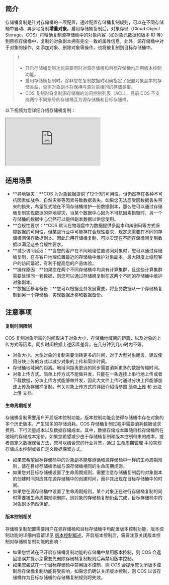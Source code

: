 ## 简介

存储桶复制是针对存储桶的一项配置，通过配置存储桶复制规则，可以在不同存储桶中自动、异步地复制**增量对象**。启用存储桶复制后，对象存储（Cloud Object Storage，COS）将精确复制源存储桶中的对象内容（如对象元数据和版本 ID 等）到目标存储桶中，复制的对象副本拥有完全一致的属性信息。此外，源存储桶中对于对象的操作，如添加对象、删除对象等操作，也将被复制到目标存储桶中。

>!
>- 开启存储桶复制功能需要同时对源存储桶和目标存储桶均启用版本控制功能。
>- 启用存储桶复制时，除非您在复制数据时明确指定了配置对象副本的存储类型，否则对象副本将保持与源对象相同的存储类型。
>- COS 复制时将复制源存储桶的访问控制列表（ACL），目前 COS 不支持两个不同账号的存储桶互为源存储桶和目标存储桶。
>

以下视频为您详细介绍存储桶复制：

<div class="doc-video-mod"><iframe src="https://cloud.tencent.com/edu/learning/quick-play/1823-20778?source=gw.doc.media&withPoster=1&notip=1"></iframe></div>

## 适用场景

- **异地容灾：**COS 为对象数据提供了12个9的可用性，但仍然存在各种不可抗因素如战争、自然灾害等因素导致数据丢失。如果您无法忍受因数据丢失带来的损失，希望显式地在不同存储桶维护一份数据副本，那么您可以通过存储桶复制实现数据的异地容灾，当某个数据中心因为不可抗因素损毁时，另一个存储桶的数据中心仍然可以提供副本数据以供您使用。
- **合规性要求：**COS 默认在物理盘中为数据提供多副本和纠删码等方式保障数据的可用性，但某些行业中可能存在合规性要求，规定您需要在不同的存储桶间保存数据副本。因此启用存储桶复制，可以实现在不同存储桶间复制数据以满足这些合规性要求。
- **减少访问延迟：**当您的客户在不同地理位置访问对象时，您可以通过存储桶复制，在与客户地理位置最近的存储桶中维护对象副本，最大限度上缩短客户的访问延迟，有利于提高您的产品体验。
- **操作原因：**如果您在两个不同存储桶中均具有计算集群，且这些计算集群需要处理同一套数据，则您可以通过存储桶复制在这两个不同的存储桶中维护对象副本。
- **数据迁移与备份：**您可以根据业务发展需要，将业务数据从一个存储桶复制到另一个存储桶，实现数据迁移和数据备份。

## 注意事项

#### 复制时间限制

COS 复制对象所需的时间取决于对象大小、存储桶地域间的距离，以及对象的上传方式等因素。同步时间根据上述因素差异，在几分钟到几小时内不等。

- 对象大小。大型对象的复制需要消耗更多的时间，对于大型对象而言，建议使用分块上传的方式以减少对象的上传和同步时间。
- 存储桶地域间的距离。地域间距离更远的同步需要消耗更多的数据传输时间。
- 对象上传方式。简单上传方式不能做并发，只能在一条连接上串行地上传或者下载数据，分块上传方式能够做并发，因此大文件上传时通过分块上传能够加速上传及存储桶复制。有关对象上传方式的详细介绍请参照 [简单上传](https://cloud.tencent.com/document/product/436/14113) 和 [分块上传](https://cloud.tencent.com/document/product/436/14112) 文档。

#### 生命周期相关

存储桶复制需要用户开启版本控制功能。版本控制功能会使得存储桶中存在对象的多个历史版本，产生较多的存储消耗。COS 存储桶复制过程中需要消耗数据请求费用、下行流量成本以及数据存储成本。其中，数据存储成本跟随目标存储桶所在地域的存储成本定价。如果您希望减少由于存储桶复制和版本控制带来的成本，或者自定义数据保留方法，您可以结合您的行业背景，通过 [生命周期管理](https://cloud.tencent.com/document/product/436/17028) 手段实现存储成本控制或者自定义数据保留方式。

- 如果您希望目标存储桶中的对象副本能够遵循和源存储桶中一样的生命周期规则，请在目标存储桶添加与源存储桶相同的生命周期规则。
- 如果您对目标存储桶设置了生命周期规则，需要注意存储桶复制后的对象副本的创建时间对应其在源存储桶中的创建时间，而非其出现在目标存储桶中的时间。
- 如果您在源存储桶中设置了生命周期规则，某个对象正在进行存储桶复制的同时需要被生命周期规则删除，则对象的存储桶复制仍会完成，目标存储桶中的对象副本仍然保留。

#### 版本控制相关

存储桶复制配置需要用户在源存储桶和目标存储桶中均配置版本控制功能，版本控制功能的详细内容请详见 [版本控制概述](https://cloud.tencent.com/document/product/436/19883)。开启版本控制后，需要注意关闭版本控制对存储桶复制功能的影响：

- 如果您尝试在已开启存储桶复制功能的存储桶中禁用版本控制，则 COS 会返回错误并提示您需要先删除存储桶复制规则后再禁用版本控制。
- 如果您尝试在一个目标存储桶中禁用版本控制，则 COS 会提示您关闭版本控制后存储桶复制功能将受影响，如果您仍确认关闭版本控制，则 COS 以该存储桶作为目标存储桶的存储桶复制规则将失效。
